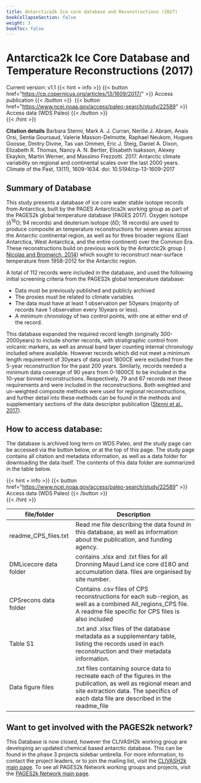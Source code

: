 ```yaml
---
title: Antarctica2k Ice core database and Reconstructions (2017)
bookCollapseSection: false
weight: 3
bookToc: false
---
```

<!--more-->
# Antarctica2k Ice Core Database and Temperature Reconstructions (2017)

Current version: v1.1
{{< hint = info >}}
{{< button href="https://cp.copernicus.org/articles/13/1609/2017/" >}} 
Access publication {{< /button >}} &nbsp;{{< button href="https://www.ncei.noaa.gov/access/paleo-search/study/22589" >}} 
Access data (WDS Paleo) {{< /button >}}  
{{< /hint >}} 

**Citation details**
Barbara Stenni, Mark A. J. Curran, Nerilie J. Abram, Anais Orsi, Sentia Goursaud, Valerie Masson-Delmotte, Raphael Neukom, Hugues Goosse, Dmitry Divine, Tas van Ommen, Eric J. Steig, Daniel A. Dixon, Elizabeth R. Thomas, Nancy A. N. Bertler, Elisabeth Isaksson, Alexey Ekaykin, Martin Werner, and Massimo Frezzotti. 2017. Antarctic climate variability on regional and continental scales over the last 2000 years. Climate of the Past, 13(11), 1609-1634. doi: 10.5194/cp-13-1609-2017

## Summary of Database 
 
This study presents a database of ice core water stable isotope records from Antarctica, built by the PAGES Antarctica2k working group as part of the PAGES2k global temperature database (PAGES 2017). Oxygen isotope (δ<sup>18</sup>O; 94 records) and deuterium isotope (δD; 18 records) are used to produce composite an temperature reconstructions for seven areas across the Antarctic continental region, as well as for three broader regions (East Antarctica, West Antarctica, and the entire continent) over the Common Era. These reconstructions build on previous work by the Antarctic2k group ( [Nicolas and Bromwich, 2014](http://polarmet.osu.edu/datasets/Antarctic_recon/)) which sought to reconstruct near-surface temperature  from 1958-2012 for the Antarctic region. 

A total of 112 records were included in the database, and used the following initial screening criteria from the PAGES2k global temperature database: 
* Data must be previously published and publicly archived
* The proxies must be related to climate variables
* The data must have at least 1 observation per 50years (majority of records have 1 observation every 10years or less).
* A minimum chronology of two control points, with one at either end of the record.

This database expanded the required record length (originally 300-2000years) to include shorter records, with stratigraphic control from volcanic markers, as well as annual band layer counting internal chronology included where available. However records which did not meet a minimum length requirement of 30years of data post 1800CE were excluded from the 5-year reconstruction for the past 200 years. Similarly, records needed a minimum data coverage of 90 years from 0-1800CE to be included in the 10-year binned reconstructions. Respectively, 79 and 67 records met these requirements and were included in the reconstructions. Both weighted and un-weighted composite methods were used for regional reconstructions, and further detail into these methods can be found in the methods and supplementary sections of the data descriptor publication ([Stenni et al., 2017](https://cp.copernicus.org/articles/13/1609/2017/)).
## How to access database:

The database is archived long term on WDS Paleo, and the study page can be accessed via the button below, or at the top of this page. The study page contains all citation and metadata information, as well as a data folder for downloading the data itself. The contents of this data folder are summarized in the table below. 

{{< hint = info >}}
{{< button href="https://www.ncei.noaa.gov/access/paleo-search/study/22589" >}} 
Access data (WDS Paleo) {{< /button >}}  
{{< /hint >}} 

|file/folder | Description |
|------------|--------------|
| readme_CPS_files.txt | Read me file describing the data found in this database, as well as information about the publication, and funding agency. |
DMLicecore data folder| contains .xlsx and .txt files for all Dronning Maud Land ice core d18O and accumulation data. files are organised by site number.|
|CPSrecons data folder| Contains .csv files of CPS reconstructions for each sub-region, as well as a combined All_regions_CPS file. A readme file specific for CPS files is also included|
| Table S1 | .txt and .xlsx files of the database metadata as a supplementary table, listing the records used in each reconstruction and their metadata information.|
|Data figure files | .txt files containing source data to recreate each of the figures in the publication, as well as regional mean and site extraction data. The specifics of each data file are described in the readme_file |




## Want to get involved with the PAGES2k network?
This Database is now closed, however the CLIVASH2k working group are developing an updated chemical based antarctic database. This can be found in the phase 3 projects sidebar umbrella. For more information, to contact the project leaders, or to join the mailing list, visit the [CLIVASH2k main page](https://pastglobalchanges.org/science/wg/2k-network/projects/clivash/intro). To see all PAGES2k Network working groups and projects, visit the [PAGES2k Network main page](https://pastglobalchanges.org/science/wg/2k-network/projects).


